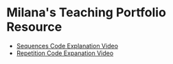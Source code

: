 # Milana's Teaching Portfolio Resource

* [Sequences Code Explanation Video](https://youtu.be/nCcOz_TFNgI)
* [Repetition Code Expanation Video](https://youtu.be/mxGuQFWx8pc)
